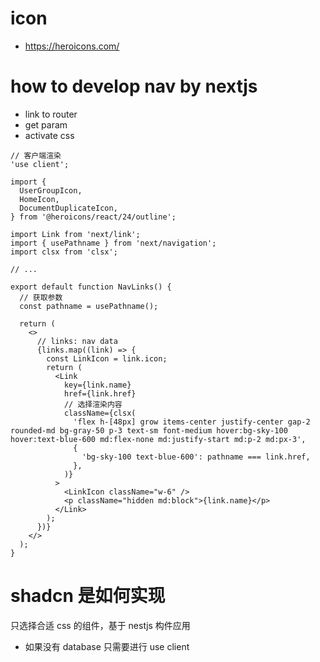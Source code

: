 # icon

- https://heroicons.com/

# how to develop nav by nextjs

- link to router
- get param
- activate css

```
// 客户端渲染
'use client';

import {
  UserGroupIcon,
  HomeIcon,
  DocumentDuplicateIcon,
} from '@heroicons/react/24/outline';

import Link from 'next/link';
import { usePathname } from 'next/navigation';
import clsx from 'clsx';

// ...

export default function NavLinks() {
  // 获取参数
  const pathname = usePathname();

  return (
    <>
      // links: nav data
      {links.map((link) => {
        const LinkIcon = link.icon;
        return (
          <Link
            key={link.name}
            href={link.href}
            // 选择渲染内容
            className={clsx(
              'flex h-[48px] grow items-center justify-center gap-2 rounded-md bg-gray-50 p-3 text-sm font-medium hover:bg-sky-100 hover:text-blue-600 md:flex-none md:justify-start md:p-2 md:px-3',
              {
                'bg-sky-100 text-blue-600': pathname === link.href,
              },
            )}
          >
            <LinkIcon className="w-6" />
            <p className="hidden md:block">{link.name}</p>
          </Link>
        );
      })}
    </>
  );
}
```

# shadcn 是如何实现

只选择合适 css 的组件，基于 nestjs 构件应用

- 如果没有 database 只需要进行 use client
